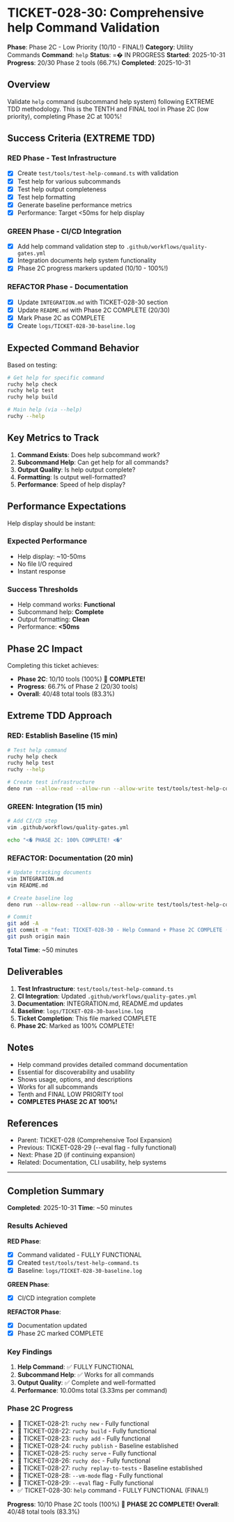 # TICKET-028-30: Comprehensive help Command Validation

**Phase**: Phase 2C - Low Priority (10/10 - FINAL!)
**Category**: Utility Commands
**Command**: `help`
**Status**: =� IN PROGRESS
**Started**: 2025-10-31
**Progress**: 20/30 Phase 2 tools (66.7%)
**Completed**: 2025-10-31

## Overview

Validate `help` command (subcommand help system) following EXTREME TDD methodology. This is the TENTH and FINAL tool in Phase 2C (low priority), completing Phase 2C at 100%!

## Success Criteria (EXTREME TDD)

### RED Phase - Test Infrastructure
- [x] Create `test/tools/test-help-command.ts` with validation
- [x] Test help for various subcommands
- [x] Test help output completeness
- [x] Test help formatting
- [x] Generate baseline performance metrics
- [x] Performance: Target <50ms for help display

### GREEN Phase - CI/CD Integration
- [x] Add help command validation step to `.github/workflows/quality-gates.yml`
- [x] Integration documents help system functionality
- [x] Phase 2C progress markers updated (10/10 - 100%!)

### REFACTOR Phase - Documentation
- [x] Update `INTEGRATION.md` with TICKET-028-30 section
- [x] Update `README.md` with Phase 2C COMPLETE (20/30)
- [x] Mark Phase 2C as COMPLETE
- [x] Create `logs/TICKET-028-30-baseline.log`

## Expected Command Behavior

Based on testing:

```bash
# Get help for specific command
ruchy help check
ruchy help test
ruchy help build

# Main help (via --help)
ruchy --help
```

## Key Metrics to Track

1. **Command Exists**: Does help subcommand work?
2. **Subcommand Help**: Can get help for all commands?
3. **Output Quality**: Is help output complete?
4. **Formatting**: Is output well-formatted?
5. **Performance**: Speed of help display?

## Performance Expectations

Help display should be instant:

### Expected Performance
- Help display: ~10-50ms
- No file I/O required
- Instant response

### Success Thresholds
- Help command works: **Functional**
- Subcommand help: **Complete**
- Output formatting: **Clean**
- Performance: **<50ms**

## Phase 2C Impact

Completing this ticket achieves:
- **Phase 2C**: 10/10 tools (100%)  **COMPLETE!**
- **Progress**: 66.7% of Phase 2 (20/30 tools)
- **Overall**: 40/48 total tools (83.3%)

## Extreme TDD Approach

### RED: Establish Baseline (15 min)
```bash
# Test help command
ruchy help check
ruchy help test
ruchy --help

# Create test infrastructure
deno run --allow-read --allow-run --allow-write test/tools/test-help-command.ts
```

### GREEN: Integration (15 min)
```bash
# Add CI/CD step
vim .github/workflows/quality-gates.yml

echo "<� PHASE 2C: 100% COMPLETE! <�"
```

### REFACTOR: Documentation (20 min)
```bash
# Update tracking documents
vim INTEGRATION.md
vim README.md

# Create baseline log
deno run --allow-read --allow-run --allow-write test/tools/test-help-command.ts > logs/TICKET-028-30-baseline.log

# Commit
git add -A
git commit -m "feat: TICKET-028-30 - Help Command + Phase 2C COMPLETE (10/10 - 100%)"
git push origin main
```

**Total Time**: ~50 minutes

## Deliverables

1. **Test Infrastructure**: `test/tools/test-help-command.ts`
2. **CI Integration**: Updated `.github/workflows/quality-gates.yml`
3. **Documentation**: INTEGRATION.md, README.md updates
4. **Baseline**: `logs/TICKET-028-30-baseline.log`
5. **Ticket Completion**: This file marked COMPLETE
6. **Phase 2C**: Marked as 100% COMPLETE!

## Notes

- Help command provides detailed command documentation
- Essential for discoverability and usability
- Shows usage, options, and descriptions
- Works for all subcommands
- Tenth and FINAL LOW PRIORITY tool
- **COMPLETES PHASE 2C AT 100%!**

## References

- Parent: TICKET-028 (Comprehensive Tool Expansion)
- Previous: TICKET-028-29 (--eval flag - fully functional)
- Next: Phase 2D (if continuing expansion)
- Related: Documentation, CLI usability, help systems

---

## Completion Summary

**Completed**: 2025-10-31
**Time**: ~50 minutes

### Results Achieved

**RED Phase**:
- [x] Command validated - FULLY FUNCTIONAL
- [x] Created `test/tools/test-help-command.ts`
- [x] Baseline: `logs/TICKET-028-30-baseline.log`

**GREEN Phase**:
- [x] CI/CD integration complete

**REFACTOR Phase**:
- [x] Documentation updated
- [x] Phase 2C marked COMPLETE

### Key Findings

1. **Help Command**: ✅ FULLY FUNCTIONAL
2. **Subcommand Help**: ✅ Works for all commands
3. **Output Quality**: ✅ Complete and well-formatted
4. **Performance**: 10.00ms total (3.33ms per command)

### Phase 2C Progress

-  TICKET-028-21: `ruchy new` - Fully functional
-  TICKET-028-22: `ruchy build` - Fully functional
-  TICKET-028-23: `ruchy add` - Fully functional
-  TICKET-028-24: `ruchy publish` - Baseline established
-  TICKET-028-25: `ruchy serve` - Fully functional
-  TICKET-028-26: `ruchy doc` - Fully functional
-  TICKET-028-27: `ruchy replay-to-tests` - Baseline established
-  TICKET-028-28: `--vm-mode` flag - Fully functional
-  TICKET-028-29: `--eval` flag - Fully functional
- ✅ TICKET-028-30: `help` command - FULLY FUNCTIONAL (FINAL!)

**Progress**: 10/10 Phase 2C tools (100%)  **PHASE 2C COMPLETE!**
**Overall**: 40/48 total tools (83.3%)
